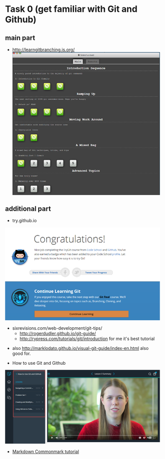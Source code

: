 # Task 0 (get familiar with Git and Github)
## main part
- http://learngitbranching.js.org/
![](learngitbranching.js.org_part.png)



## additional part
* try.github.io

![](try.github.io_finished.png)

* sixrevisions.com/web-development/git-tips/
  - http://rogerdudler.github.io/git-guide/
  - http://rypress.com/tutorials/git/introduction  for me it's best tutorial
- also http://marklodato.github.io/visual-git-guide/index-en.html  also good for.

*  How to use Git and Github

![ ](HowToUaeGitAndGithub_finished.png)

* [Markdown Commonmark tutorial](http://commonmark.org/help/tutorial/)
